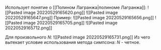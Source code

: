 Использует понятие о [[Полином Лагранжа|полиноме Лагранжа]]:
![[Pasted image 20220529165620.png]]
![[Pasted image 20220529165647.png]]
Пример:
![[Pasted image 20220529165656.png]]
![[Pasted image 20220529165705.png]]
![[Pasted image 20220529165712.png]]

Для произвольного $N$:
![[Pasted image 20220529165731.png]]
Из чего вытекает условие использования метода симпсона: $N$ - четное.